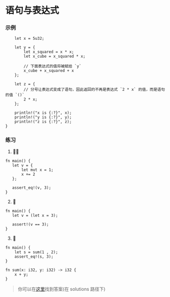 # 语句与表达式

### 示例

```rust,editablefn main() {
    let x = 5u32;

    let y = {
        let x_squared = x * x;
        let x_cube = x_squared * x;

        // 下面表达式的值将被赋给 `y`
        x_cube + x_squared + x
    };

    let z = {
        // 分号让表达式变成了语句，因此返回的不再是表达式 `2 * x` 的值，而是语句的值 `()`
        2 * x;
    };

    println!("x is {:?}", x);
    println!("y is {:?}", y);
    println!("z is {:?}", z);
}
```

### 练习

1. 🌟🌟

```rust,editable// 使用两种方法让代码工作起来
fn main() {
   let v = {
       let mut x = 1;
       x += 2
   };

   assert_eq!(v, 3);
}
```

2. 🌟

```rust,editable
fn main() {
   let v = (let x = 3);

   assert!(v == 3);
}
```

3. 🌟

```rust,editable
fn main() {
    let s = sum(1 , 2);
    assert_eq!(s, 3);
}

fn sum(x: i32, y: i32) -> i32 {
    x + y;
}
```

> 你可以在[这里](https://github.com/sunface/rust-by-practice/blob/master/solutions/basic-types/statements.md)找到答案(在 solutions 路径下)
